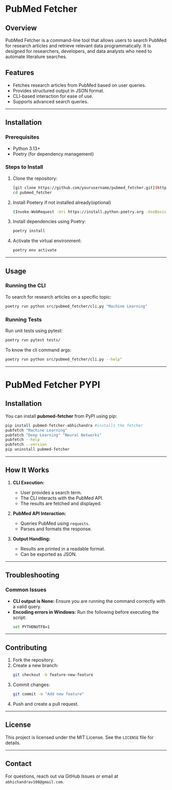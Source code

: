 # PubMed Fetcher

## Overview
PubMed Fetcher is a command-line tool that allows users to search PubMed for research articles and retrieve relevant data programmatically. It is designed for researchers, developers, and data analysts who need to automate literature searches.

## Features
- Fetches research articles from PubMed based on user queries.
- Provides structured output in JSON format.
- CLI-based interaction for ease of use.
- Supports advanced search queries.

---

## Installation
### Prerequisites
- Python 3.13+
- Poetry (for dependency management)

### Steps to Install
1. Clone the repository:
    ```sh
    [git clone https://github.com/yourusername/pubmed_fetcher.git](https://github.com/iwilldefinitelybecoder/pubmed-fetcher)
    cd pubmed_fetcher
    ```
2. Install Poetery if not installed already(optional)
    ```sh
    (Invoke-WebRequest -Uri https://install.python-poetry.org -UseBasicParsing).Content | python -
    ```
3. Install dependencies using Poetry:
    ```sh
    poetry install
    ```
4. Activate the virtual environment:
    ```sh
    poetry env activate
    ```

---

## Usage
### Running the CLI
To search for research articles on a specific topic:
```sh
poetry run python src/pubmed_fetcher/cli.py "Machine Learning"
```

### Running Tests
Run unit tests using pytest:
```sh
poetry run pytest tests/
```
To know the cli command args:
```sh
poetry run python src/pubmed_fetcher/cli.py --help"
```
---
# PubMed Fetcher PYPI

## Installation

You can install **pubmed-fetcher** from PyPI using pip:

```sh
pip install pubmed-fetcher-abhichandra #installs the fetcher
pubfetch "Machine Learning" 
pubfetch "Deep Learning" "Neural Networks"
pubfetch --help
pubfetch --version
pip uninstall pubmed-fetcher
```
---


## How It Works
1. **CLI Execution:**
   - User provides a search term.
   - The CLI interacts with the PubMed API.
   - The results are fetched and displayed.

2. **PubMed API Interaction:**
   - Queries PubMed using `requests`.
   - Parses and formats the response.

3. **Output Handling:**
   - Results are printed in a readable format.
   - Can be exported as JSON.

---

## Troubleshooting
### Common Issues
- **CLI output is None:** Ensure you are running the command correctly with a valid query.
- **Encoding errors in Windows:** Run the following before executing the script:
  ```sh
  set PYTHONUTF8=1
  ```

---

## Contributing
1. Fork the repository.
2. Create a new branch:
   ```sh
   git checkout -b feature-new-feature
   ```
3. Commit changes:
   ```sh
   git commit -m "Add new feature"
   ```
4. Push and create a pull request.

---

## License
This project is licensed under the MIT License. See the `LICENSE` file for details.

---

## Contact
For questions, reach out via GitHub Issues or email at `abhichandrav108@gmail.com`.

